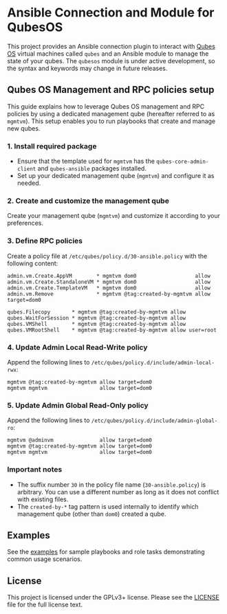 # Ansible Connection and Module for QubesOS

This project provides an Ansible connection plugin to interact with [Qubes OS](https://qubes-os.org) virtual machines called `qubes` and an Ansible module to manage the state of your qubes.
The `qubesos` module is under active development, so the syntax and keywords may change in future releases.

## Qubes OS Management and RPC policies setup

This guide explains how to leverage Qubes OS management and RPC policies by using a dedicated management qube (hereafter referred to as `mgmtvm`).
This setup enables you to run playbooks that create and manage new qubes.

### 1. Install required package

- Ensure that the template used for `mgmtvm` has the `qubes-core-admin-client` and `qubes-ansible` packages installed.
- Set up your dedicated management qube (`mgmtvm`) and configure it as needed.

### 2. Create and customize the management qube

Create your management qube (`mgmtvm`) and customize it according to your preferences.

### 3. Define RPC policies

Create a policy file at `/etc/qubes/policy.d/30-ansible.policy` with the following content:
```
admin.vm.Create.AppVM        * mgmtvm dom0                   allow
admin.vm.Create.StandaloneVM * mgmtvm dom0                   allow
admin.vm.Create.TemplateVM   * mgmtvm dom0                   allow
admin.vm.Remove              * mgmtvm @tag:created-by-mgmtvm allow target=dom0

qubes.Filecopy       * mgmtvm @tag:created-by-mgmtvm allow
qubes.WaitForSession * mgmtvm @tag:created-by-mgmtvm allow
qubes.VMShell        * mgmtvm @tag:created-by-mgmtvm allow
qubes.VMRootShell    * mgmtvm @tag:created-by-mgmtvm allow user=root
```

### 4. Update Admin Local Read-Write policy

Append the following lines to `/etc/qubes/policy.d/include/admin-local-rwx`:
```
mgmtvm @tag:created-by-mgmtvm allow target=dom0
mgmtvm mgmtvm                 allow target=dom0
```

### 5. Update Admin Global Read-Only policy

Append the following lines to `/etc/qubes/policy.d/include/admin-global-ro`:
```
mgmtvm @adminvm               allow target=dom0
mgmtvm @tag:created-by-mgmtvm allow target=dom0
mgmtvm mgmtvm                 allow target=dom0
```

### Important notes

- The suffix number `30` in the policy file name (`30-ansible.policy`) is arbitrary. You can use a different number as long as it does not conflict with existing files.
- The `created-by-*` tag pattern is used internally to identify which management qube (other than `dom0`) created a qube.

## Examples

See the [examples](EXAMPLES.md) for sample playbooks and role tasks demonstrating common usage scenarios.

## License

This project is licensed under the GPLv3+ license. Please see the [LICENSE](LICENSE) file for the full license text.
